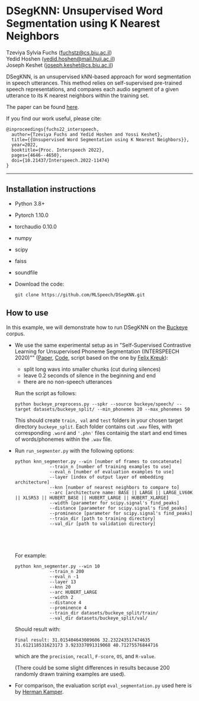 # DSegKNN: Unsupervised Word Segmentation using K Nearest Neighbors

Tzeviya Sylvia Fuchs (fuchstz@cs.biu.ac.il) \
Yedid Hoshen (yedid.hoshen@mail.huji.ac.il) \
Joseph Keshet (joseph.keshet@cs.biu.ac.il)             

DSegKNN, is an unsupervised kNN-based approach for word segmentation in speech utterances. This method relies on self-supervised pre-trained speech representations, and compares each audio segment of a given utterance to its K nearest neighbors within the training set. 


The paper can be found [here](https://arxiv.org/pdf/2204.13094.pdf). 

If you find our work useful, please cite: 
```
@inproceedings{fuchs22_interspeech,
  author={Tzeviya Fuchs and Yedid Hoshen and Yossi Keshet},
  title={{Unsupervised Word Segmentation using K Nearest Neighbors}},
  year=2022,
  booktitle={Proc. Interspeech 2022},
  pages={4646--4650},
  doi={10.21437/Interspeech.2022-11474}
}
```

------


## Installation instructions

- Python 3.8+ 

- Pytorch 1.10.0

- torchaudio 0.10.0

- numpy

- scipy

- faiss

- soundfile

- Download the code:
    ```
    git clone https://github.com/MLSpeech/DSegKNN.git
    ```


## How to use

In this example, we will demonstrate how to run DSegKNN on the [Buckeye](https://buckeyecorpus.osu.edu/) corpus. 

- We use the same experimental setup as in "Self-Supervised Contrastive Learning for Unsupervised Phoneme Segmentation (INTERSPEECH 2020)"" ([Paper](https://arxiv.org/pdf/2007.13465.pdf), [Code](https://github.com/felixkreuk/UnsupSeg), script based on the one by [Felix Kreuk](https://github.com/felixkreuk/UnsupSeg/blob/master/scripts/preprocess_buckeye.py)):

	 - split long wavs into smaller chunks (cut during silences)
	 - leave 0.2 seconds of silence in the beginning and end
	 - there are no non-speech utterances
 
	Run the script as follows:

	```python buckeye_preprocess.py --spkr --source buckeye/speech/ --target datasets/buckeye_split/ --min_phonemes 20 --max_phonemes 50```

	This should create `train, val` and `test` folders in your chosen target directory `buckeye_split`. Each folder contains cut `.wav` files, with corresponding `.word` and `'.phn'` files containig the start and end times of words/phonemes within the `.wav` file.


- Run ```run_segmenter.py``` with the following options:

	```
	python knn_segmenter.py --win [number of frames to concatenate]
				 --train_n [number of training examples to use] 
				 --eval_n [number of evaluation examples to use]
				 --layer [index of output layer of embedding architecture]
				 --knn [number of nearest neighbors to compare to]
				 --arc [architecture name: BASE || LARGE || LARGE_LV60K || XLSR53 || HUBERT_BASE || HUBERT_LARGE || HUBERT_XLARGE]
				 --width [parameter for scipy.signal's find_peaks]
				 --distance [parameter for scipy.signal's find_peaks]
				 --prominence [parameter for scipy.signal's find_peaks]
				 --train_dir [path to training directory]
				 --val_dir [path to validation directory]
							
							
							
							
	```
	
	For example:

	```
	python knn_segmenter.py --win 10
				 --train_n 200
				 --eval_n -1
				 --layer 13
				 --knn 20
				 --arc HUBERT_LARGE
				 --width 2
				 --distance 4
				 --prominence 4
				 --train_dir datasets/buckeye_split/train/
				 --val_dir datasets/buckeye_split/val/

	```

	Should result with:

	```
	Final result: 31.015404643089606 32.232243517474635 31.612118531623173 3.923337091319068 40.71275576844716
	```

	which are the `precision`, `recall`, `F-score`, `OS`, and `R-value`.

	(There could be some slight differences in results because 200 randomly drawn training examples are used).

- For comparison, the evaluation script ```eval_segmentation.py``` used here is by [Herman Kamper](https://github.com/kamperh/vqwordseg/blob/main/eval_segmentation.py).

